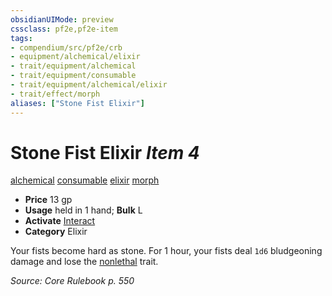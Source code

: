 ```yaml
---
obsidianUIMode: preview
cssclass: pf2e,pf2e-item
tags:
- compendium/src/pf2e/crb
- equipment/alchemical/elixir
- trait/equipment/alchemical
- trait/equipment/consumable
- trait/equipment/alchemical/elixir
- trait/effect/morph
aliases: ["Stone Fist Elixir"]
---
```

# Stone Fist Elixir *Item 4*  
[alchemical](alchemical.md)  [consumable](consumable.md)  [elixir](elixir.md)  [morph](morph.md)  

- **Price** 13 gp
- **Usage** held in 1 hand; **Bulk** L
- **Activate** [Interact](interact.md)
- **Category** Elixir

Your fists become hard as stone. For 1 hour, your fists deal `1d6` bludgeoning damage and lose the [nonlethal](nonlethal.md) trait.

*Source: Core Rulebook p. 550*